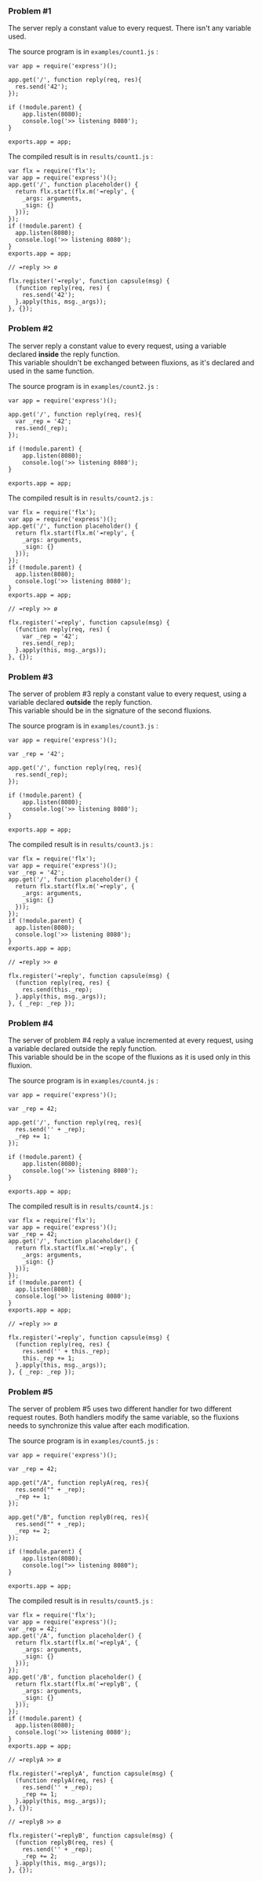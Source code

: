 ### Problem #1


The server reply a constant value to every request.
There isn't any variable used.


The source program is in `examples/count1.js` : 

```
var app = require('express')();

app.get('/', function reply(req, res){
  res.send('42');
});

if (!module.parent) {
    app.listen(8080);
    console.log('>> listening 8080');
}

exports.app = app;

```

The compiled result is in `results/count1.js` : 

```
var flx = require('flx');
var app = require('express')();
app.get('/', function placeholder() {
  return flx.start(flx.m('↠reply', {
    _args: arguments,
    _sign: {}
  }));
});
if (!module.parent) {
  app.listen(8080);
  console.log('>> listening 8080');
}
exports.app = app;

// ↠reply >> ø

flx.register('↠reply', function capsule(msg) {
  (function reply(req, res) {
    res.send('42');
  }.apply(this, msg._args));
}, {});
```

### Problem #2


The server reply a constant value to every request,
using a variable declared **inside** the reply function.  
This variable shouldn't be exchanged between fluxions,
as it's declared and used in the same function.


The source program is in `examples/count2.js` : 

```
var app = require('express')();

app.get('/', function reply(req, res){
  var _rep = '42';
  res.send(_rep);
});

if (!module.parent) {
    app.listen(8080);
    console.log('>> listening 8080');
}

exports.app = app;

```

The compiled result is in `results/count2.js` : 

```
var flx = require('flx');
var app = require('express')();
app.get('/', function placeholder() {
  return flx.start(flx.m('↠reply', {
    _args: arguments,
    _sign: {}
  }));
});
if (!module.parent) {
  app.listen(8080);
  console.log('>> listening 8080');
}
exports.app = app;

// ↠reply >> ø

flx.register('↠reply', function capsule(msg) {
  (function reply(req, res) {
    var _rep = '42';
    res.send(_rep);
  }.apply(this, msg._args));
}, {});
```

### Problem #3


The server of problem #3 reply a constant value to every request,
using a variable declared **outside** the reply function.  
This variable should be in the signature of the second fluxions.


The source program is in `examples/count3.js` : 

```
var app = require('express')();

var _rep = '42';

app.get('/', function reply(req, res){
  res.send(_rep);
});

if (!module.parent) {
    app.listen(8080);
    console.log('>> listening 8080');
}

exports.app = app;
```

The compiled result is in `results/count3.js` : 

```
var flx = require('flx');
var app = require('express')();
var _rep = '42';
app.get('/', function placeholder() {
  return flx.start(flx.m('↠reply', {
    _args: arguments,
    _sign: {}
  }));
});
if (!module.parent) {
  app.listen(8080);
  console.log('>> listening 8080');
}
exports.app = app;

// ↠reply >> ø

flx.register('↠reply', function capsule(msg) {
  (function reply(req, res) {
    res.send(this._rep);
  }.apply(this, msg._args));
}, { _rep: _rep });
```

### Problem #4


The server of problem #4 reply a value incremented at every request,
using a variable declared outside the reply function.  
This variable should be in the scope of the fluxions
as it is used only in this fluxion.


The source program is in `examples/count4.js` : 

```
var app = require('express')();

var _rep = 42;

app.get('/', function reply(req, res){
  res.send('' + _rep);
  _rep += 1;
});

if (!module.parent) {
    app.listen(8080);
    console.log('>> listening 8080');
}

exports.app = app;

```

The compiled result is in `results/count4.js` : 

```
var flx = require('flx');
var app = require('express')();
var _rep = 42;
app.get('/', function placeholder() {
  return flx.start(flx.m('↠reply', {
    _args: arguments,
    _sign: {}
  }));
});
if (!module.parent) {
  app.listen(8080);
  console.log('>> listening 8080');
}
exports.app = app;

// ↠reply >> ø

flx.register('↠reply', function capsule(msg) {
  (function reply(req, res) {
    res.send('' + this._rep);
    this._rep += 1;
  }.apply(this, msg._args));
}, { _rep: _rep });
```

### Problem #5


The server of problem #5 uses two different handler for two different request routes.
Both handlers modify the same variable, so the fluxions needs to synchronize this value after each modification.


The source program is in `examples/count5.js` : 

```
var app = require('express')();

var _rep = 42;

app.get("/A", function replyA(req, res){
  res.send("" + _rep);
  _rep += 1;
});

app.get("/B", function replyB(req, res){
  res.send("" + _rep);
  _rep += 2;
});

if (!module.parent) {
    app.listen(8080);
    console.log(">> listening 8080");
}

exports.app = app;
```

The compiled result is in `results/count5.js` : 

```
var flx = require('flx');
var app = require('express')();
var _rep = 42;
app.get('/A', function placeholder() {
  return flx.start(flx.m('↠replyA', {
    _args: arguments,
    _sign: {}
  }));
});
app.get('/B', function placeholder() {
  return flx.start(flx.m('↠replyB', {
    _args: arguments,
    _sign: {}
  }));
});
if (!module.parent) {
  app.listen(8080);
  console.log('>> listening 8080');
}
exports.app = app;

// ↠replyA >> ø

flx.register('↠replyA', function capsule(msg) {
  (function replyA(req, res) {
    res.send('' + _rep);
    _rep += 1;
  }.apply(this, msg._args));
}, {});

// ↠replyB >> ø

flx.register('↠replyB', function capsule(msg) {
  (function replyB(req, res) {
    res.send('' + _rep);
    _rep += 2;
  }.apply(this, msg._args));
}, {});
```


